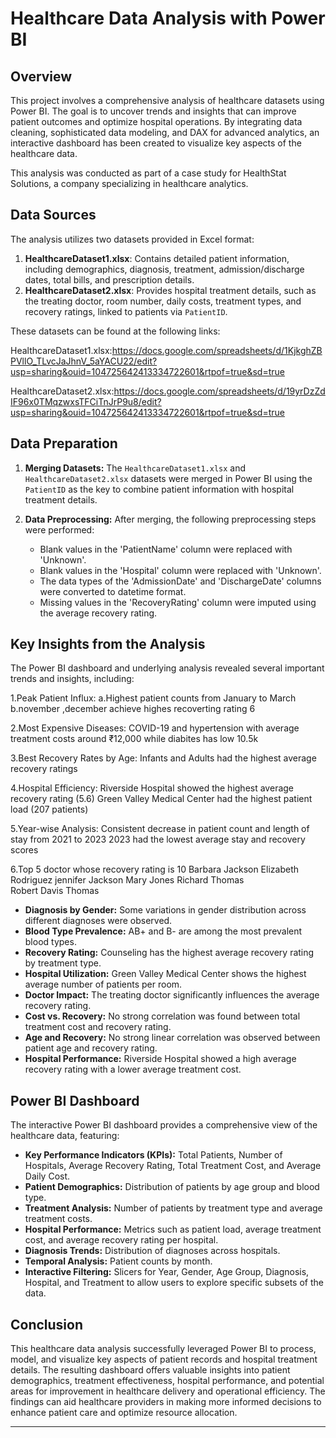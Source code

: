 # Healthcare Data Analysis with Power BI

## Overview

This project involves a comprehensive analysis of healthcare datasets using Power BI. The goal is to uncover trends and insights that can improve patient outcomes and optimize hospital operations. By integrating data cleaning, sophisticated data modeling, and DAX for advanced analytics, an interactive dashboard has been created to visualize key aspects of the healthcare data.

This analysis was conducted as part of a case study for HealthStat Solutions, a company specializing in healthcare analytics.

## Data Sources

The analysis utilizes two datasets provided in Excel format:

1.  **HealthcareDataset1.xlsx**: Contains detailed patient information, including demographics, diagnosis, treatment, admission/discharge dates, total bills, and prescription details.
2.  **HealthcareDataset2.xlsx**: Provides hospital treatment details, such as the treating doctor, room number, daily costs, treatment types, and recovery ratings, linked to patients via `PatientID`.

These datasets can be found at the following links:

HealthcareDataset1.xlsx:https://docs.google.com/spreadsheets/d/1KjkghZBPVllO_TLvcJaJhnV_5aYACU22/edit?usp=sharing&ouid=104725642413334722601&rtpof=true&sd=true

HealthcareDataset2.xlsx:https://docs.google.com/spreadsheets/d/19yrDzZdIF96x0TMqzwxsTFCiTnJrP9u8/edit?usp=sharing&ouid=104725642413334722601&rtpof=true&sd=true

## Data Preparation

1.  **Merging Datasets:** The `HealthcareDataset1.xlsx` and `HealthcareDataset2.xlsx` datasets were merged in Power BI using the `PatientID` as the key to combine patient information with hospital treatment details.

2.  **Data Preprocessing:** After merging, the following preprocessing steps were performed:
    * Blank values in the 'PatientName' column were replaced with 'Unknown'.
    * Blank values in the 'Hospital' column were replaced with 'Unknown'.
    * The data types of the 'AdmissionDate' and 'DischargeDate' columns were converted to datetime format.
    * Missing values in the 'RecoveryRating' column were imputed using the average recovery rating.

## Key Insights from the Analysis

The Power BI dashboard and underlying analysis revealed several important trends and insights, including:

1.Peak Patient Influx:
 a.Highest patient counts from January to March
 b.november ,december achieve highes recoverting rating 6

2.Most Expensive Diseases:
  COVID-19 and hypertension  with average treatment costs around ₹12,000
  while diabites has low  10.5k


3.Best Recovery Rates by Age:
  Infants and Adults had the highest average recovery ratings 

4.Hospital Efficiency:
  Riverside Hospital showed the highest average recovery rating (5.6)
  Green Valley Medical Center had the highest patient load (207 patients)

5.Year-wise Analysis:
  Consistent decrease in patient count and length of stay from 2021 to 2023
  2023 had the lowest average stay and recovery scores

6.Top 5 doctor whose recovery rating is 10
   Barbara Jackson
   Elizabeth Rodriguez 
   jennifer Jackson 
   Mary Jones 
   Richard Thomas  
   Robert Davis 
   Thomas
   
* **Diagnosis by Gender:** Some variations in gender distribution across different diagnoses were observed.
* **Blood Type Prevalence:** AB+ and B- are among the most prevalent blood types.
* **Recovery Rating:** Counseling has the highest average recovery rating by treatment type.
* **Hospital Utilization:** Green Valley Medical Center shows the highest average number of patients per room.
* **Doctor Impact:** The treating doctor significantly influences the average recovery rating.
* **Cost vs. Recovery:** No strong correlation was found between total treatment cost and recovery rating.
* **Age and Recovery:** No strong linear correlation was observed between patient age and recovery rating.
* **Hospital Performance:** Riverside Hospital showed a high average recovery rating with a lower average treatment cost.

## Power BI Dashboard

The interactive Power BI dashboard provides a comprehensive view of the healthcare data, featuring:

* **Key Performance Indicators (KPIs):** Total Patients, Number of Hospitals, Average Recovery Rating, Total Treatment Cost, and Average Daily Cost.
* **Patient Demographics:** Distribution of patients by age group and blood type.
* **Treatment Analysis:** Number of patients by treatment type and average treatment costs.
* **Hospital Performance:** Metrics such as patient load, average treatment cost, and average recovery rating per hospital.
* **Diagnosis Trends:** Distribution of diagnoses across hospitals.
* **Temporal Analysis:** Patient counts by month.
* **Interactive Filtering:** Slicers for Year, Gender, Age Group, Diagnosis, Hospital, and Treatment to allow users to explore specific subsets of the data.

## Conclusion

This healthcare data analysis successfully leveraged Power BI to process, model, and visualize key aspects of patient records and hospital treatment details. The resulting dashboard offers valuable insights into patient demographics, treatment effectiveness, hospital performance, and potential areas for improvement in healthcare delivery and operational efficiency. The findings can aid healthcare providers in making more informed decisions to enhance patient care and optimize resource allocation.

---
